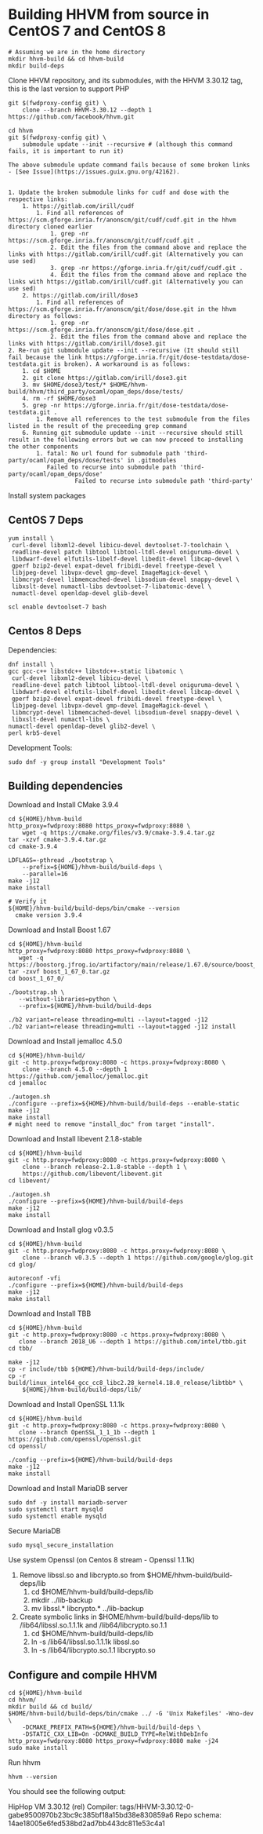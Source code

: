 # Building HHVM from source in CentOS 7 and CentOS 8

```
# Assuming we are in the home directory
mkdir hhvm-build && cd hhvm-build
mkdir build-deps
```

Clone HHVM repository, and its submodules, with the HHVM 3.30.12 tag, this is the last version to support PHP

```
git $(fwdproxy-config git) \
    clone --branch HHVM-3.30.12 --depth 1 https://github.com/facebook/hhvm.git

cd hhvm
git $(fwdproxy-config git) \
    submodule update --init --recursive # (although this command fails, it is important to run it)

The above submodule update command fails because of some broken links - [See Issue](https://issues.guix.gnu.org/42162).


1. Update the broken submodule links for cudf and dose with the respective links:
	1. https://gitlab.com/irill/cudf
		1. Find all references of https://scm.gforge.inria.fr/anonscm/git/cudf/cudf.git in the hhvm directory cloned earlier
			1. grep -nr https://scm.gforge.inria.fr/anonscm/git/cudf/cudf.git .
			2. Edit the files from the command above and replace the links with https://gitlab.com/irill/cudf.git (Alternatively you can use sed)
			3. grep -nr https://gforge.inria.fr/git/cudf/cudf.git .
			4. Edit the files from the command above and replace the links with https://gitlab.com/irill/cudf.git (Alternatively you can use sed)
	2. https://gitlab.com/irill/dose3
		1. Find all references of https://scm.gforge.inria.fr/anonscm/git/dose/dose.git in the hhvm directory as follows:
			1. grep -nr https://scm.gforge.inria.fr/anonscm/git/dose/dose.git .
			2. Edit the files from the command above and replace the links with https://gitlab.com/irill/dose3.git
2. Re-run git submodule update --init --recursive (It should still fail because the link https://gforge.inria.fr/git/dose-testdata/dose-testdata.git is broken). A workaround is as follows:
	1. cd $HOME
	2. git clone https://gitlab.com/irill/dose3.git
	3. mv $HOME/dose3/test/* $HOME/hhvm-build/hhvm/third_party/ocaml/opam_deps/dose/tests/
	4. rm -rf $HOME/dose3
	5. grep -nr https://gforge.inria.fr/git/dose-testdata/dose-testdata.git .
		1. Remove all references to the test submodule from the files listed in the result of the preceeding grep command
	6. Running git submodule update --init --recursive should still result in the following errors but we can now proceed to installing the other components
		1. fatal: No url found for submodule path 'third-party/ocaml/opam_deps/dose/tests' in .gitmodules
		   Failed to recurse into submodule path 'third-party/ocaml/opam_deps/dose'
                   Failed to recurse into submodule path 'third-party'

```


Install system packages

## CentOS 7 Deps

```
yum install \
 curl-devel libxml2-devel libicu-devel devtoolset-7-toolchain \
 readline-devel patch libtool libtool-ltdl-devel oniguruma-devel \
 libdwarf-devel elfutils-libelf-devel libedit-devel libcap-devel \
 gperf bzip2-devel expat-devel fribidi-devel freetype-devel \
 libjpeg-devel libvpx-devel gmp-devel ImageMagick-devel \
 libmcrypt-devel libmemcached-devel libsodium-devel snappy-devel \
 libxslt-devel numactl-libs devtoolset-7-libatomic-devel \
 numactl-devel openldap-devel glib-devel
```

```
scl enable devtoolset-7 bash
```

## Centos 8 Deps

Dependencies: 

```
dnf install \
gcc gcc-c++ libstdc++ libstdc++-static libatomic \
 curl-devel libxml2-devel libicu-devel \
 readline-devel patch libtool libtool-ltdl-devel oniguruma-devel \
 libdwarf-devel elfutils-libelf-devel libedit-devel libcap-devel \
 gperf bzip2-devel expat-devel fribidi-devel freetype-devel \
 libjpeg-devel libvpx-devel gmp-devel ImageMagick-devel \
 libmcrypt-devel libmemcached-devel libsodium-devel snappy-devel \
 libxslt-devel numactl-libs \
numactl-devel openldap-devel glib2-devel \
perl krb5-devel
```

Development Tools:

```
sudo dnf -y group install "Development Tools"
```

## Building dependencies

Download and Install CMake 3.9.4

```
cd ${HOME}/hhvm-build
http_proxy=fwdproxy:8080 https_proxy=fwdproxy:8080 \
    wget -q https://cmake.org/files/v3.9/cmake-3.9.4.tar.gz
tar -xzvf cmake-3.9.4.tar.gz
cd cmake-3.9.4

LDFLAGS=-pthread ./bootstrap \
    --prefix=${HOME}/hhvm-build/build-deps \
    --parallel=16
make -j12
make install

# Verify it
${HOME}/hhvm-build/build-deps/bin/cmake --version
  cmake version 3.9.4
```



Download and Install Boost 1.67

```
cd ${HOME}/hhvm-build
http_proxy=fwdproxy:8080 https_proxy=fwdproxy:8080 \
   wget -q https://boostorg.jfrog.io/artifactory/main/release/1.67.0/source/boost_1_67_0.tar.bz2
tar -zxvf boost_1_67_0.tar.gz
cd boost_1_67_0/

./bootstrap.sh \
   --without-libraries=python \
   --prefix=${HOME}/hhvm-build/build-deps

./b2 variant=release threading=multi --layout=tagged -j12
./b2 variant=release threading=multi --layout=tagged -j12 install
```


Download and Install jemalloc 4.5.0


```
cd ${HOME}/hhvm-build/
git -c http.proxy=fwdproxy:8080 -c https.proxy=fwdproxy:8080 \
    clone --branch 4.5.0 --depth 1 https://github.com/jemalloc/jemalloc.git
cd jemalloc

./autogen.sh
./configure --prefix=${HOME}/hhvm-build/build-deps --enable-static
make -j12
make install
# might need to remove "install_doc" from target "install".
```

Download and Install libevent 2.1.8-stable


```
cd ${HOME}/hhvm-build
git -c http.proxy=fwdproxy:8080 -c https.proxy=fwdproxy:8080 \
    clone --branch release-2.1.8-stable --depth 1 \
    https://github.com/libevent/libevent.git
cd libevent/

./autogen.sh
./configure --prefix=${HOME}/hhvm-build/build-deps
make -j12
make install
```


Download and Install glog v0.3.5


```
cd ${HOME}/hhvm-build
git -c http.proxy=fwdproxy:8080 -c https.proxy=fwdproxy:8080 \
    clone --branch v0.3.5 --depth 1 https://github.com/google/glog.git
cd glog/
    
autoreconf -vfi
./configure --prefix=${HOME}/hhvm-build/build-deps
make -j12
make install
```


Download and Install TBB


```
cd ${HOME}/hhvm-build
git -c http.proxy=fwdproxy:8080 -c https.proxy=fwdproxy:8080 \
   clone --branch 2018_U6 --depth 1 https://github.com/intel/tbb.git
cd tbb/

make -j12
cp -r include/tbb ${HOME}/hhvm-build/build-deps/include/
cp -r build/linux_intel64_gcc_cc8_libc2.28_kernel4.18.0_release/libtbb* \
    ${HOME}/hhvm-build/build-deps/lib/
```

Download  and Install OpenSSL 1.1.1k


```
cd ${HOME}/hhvm-build
git -c http.proxy=fwdproxy:8080 -c https.proxy=fwdproxy:8080 \
   clone --branch OpenSSL_1_1_1b --depth 1 https://github.com/openssl/openssl.git
cd openssl/

./config --prefix=${HOME}/hhvm-build/build-deps
make -j12
make install
```


Download and Install MariaDB server


```
sudo dnf -y install mariadb-server
sudo systemctl start mysqld
sudo systemctl enable mysqld
```

Secure MariaDB


```
sudo mysql_secure_installation 
```


Use system Openssl (on Centos 8 stream - Openssl 1.1.1k)

1. Remove libssl.so and libcrypto.so from $HOME/hhvm-build/build-deps/lib
	1. cd $HOME/hhvm-build/build-deps/lib
	2. mkdir ../lib-backup
	3. mv libssl.* libcrypto.* ../lib-backup
2. Create symbolic links in $HOME/hhvm-build/build-deps/lib to /lib64/libssl.so.1.1.1k and /lib64/libcrypto.so.1.1
	1. cd $HOME/hhvm-build/build-deps/lib
	2. ln -s /lib64/libssl.so.1.1.1k libssl.so
	3. ln -s /lib64/libcrypto.so.1.1 libcrypto.so


## Configure and compile HHVM

```
cd ${HOME}/hhvm-build
cd hhvm/
mkdir build && cd build/
$HOME/hhvm-build/build-deps/bin/cmake ../ -G 'Unix Makefiles' -Wno-dev \
    -DCMAKE_PREFIX_PATH=${HOME}/hhvm-build/build-deps \
    -DSTATIC_CXX_LIB=On -DCMAKE_BUILD_TYPE=RelWithDebInfo
http_proxy=fwdproxy:8080 https_proxy=fwdproxy:8080 make -j24
sudo make install

```


Run hhvm


```
hhvm --version
```

You should see the following output:

HipHop VM 3.30.12 (rel)
Compiler: tags/HHVM-3.30.12-0-gabe9500970b23bc9c385bf18a15bd38e830859a6
Repo schema: 14ae18005e6fed538bd2ad7bb443dc811e53c4a1

